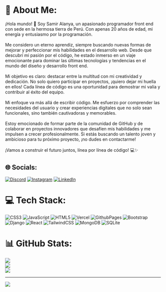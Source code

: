 # 💫 About Me:
¡Hola mundo! 👋 Soy Samir Alanya, un apasionado programador front end con sede en la hermosa tierra de Perú. Con apenas 20 años de edad, mi energía y entusiasmo por la programación.<br><br>Me considero un eterno aprendiz, siempre buscando nuevas formas de mejorar y perfeccionar mis habilidades en el desarrollo web. Desde que descubrí mi pasión por el código, he estado inmerso en un viaje emocionante para dominar las últimas tecnologías y tendencias en el mundo del diseño y desarrollo front end.<br><br>Mi objetivo es claro: destacar entre la multitud con mi creatividad y dedicación. No solo quiero participar en proyectos, ¡quiero dejar mi huella en ellos! Cada línea de código es una oportunidad para demostrar mi valía y contribuir al éxito del equipo.<br><br>Mi enfoque va más allá de escribir código. Me esfuerzo por comprender las necesidades del usuario y crear experiencias digitales que no solo sean funcionales, sino también cautivadoras y memorables.<br><br>Estoy emocionado de formar parte de la comunidad de GitHub y de colaborar en proyectos innovadores que desafíen mis habilidades y me impulsen a crecer profesionalmente. Si estás buscando un talento joven y ambicioso para tu próximo proyecto, ¡no dudes en contactarme!<br><br>¡Vamos a construir el futuro juntos, línea por línea de código! 💻✨


## 🌐 Socials:
[![Discord](https://img.shields.io/badge/Discord-%237289DA.svg?logo=discord&logoColor=white)](https://discord.gg/samirb.) [![Instagram](https://img.shields.io/badge/Instagram-%23E4405F.svg?logo=Instagram&logoColor=white)](https://instagram.com/samir_alanya) [![LinkedIn](https://img.shields.io/badge/LinkedIn-%230077B5.svg?logo=linkedin&logoColor=white)](https://linkedin.com/in/samir-brian-alanya-escobar) 

# 💻 Tech Stack:
![CSS3](https://img.shields.io/badge/css3-%231572B6.svg?style=for-the-badge&logo=css3&logoColor=white) ![JavaScript](https://img.shields.io/badge/javascript-%23323330.svg?style=for-the-badge&logo=javascript&logoColor=%23F7DF1E) ![HTML5](https://img.shields.io/badge/html5-%23E34F26.svg?style=for-the-badge&logo=html5&logoColor=white) ![Vercel](https://img.shields.io/badge/vercel-%23000000.svg?style=for-the-badge&logo=vercel&logoColor=white) ![GithubPages](https://img.shields.io/badge/github%20pages-121013?style=for-the-badge&logo=github&logoColor=white) ![Bootstrap](https://img.shields.io/badge/bootstrap-%238511FA.svg?style=for-the-badge&logo=bootstrap&logoColor=white) ![Django](https://img.shields.io/badge/django-%23092E20.svg?style=for-the-badge&logo=django&logoColor=white) ![React](https://img.shields.io/badge/react-%2320232a.svg?style=for-the-badge&logo=react&logoColor=%2361DAFB) ![TailwindCSS](https://img.shields.io/badge/tailwindcss-%2338B2AC.svg?style=for-the-badge&logo=tailwind-css&logoColor=white) ![MongoDB](https://img.shields.io/badge/MongoDB-%234ea94b.svg?style=for-the-badge&logo=mongodb&logoColor=white) ![SQLite](https://img.shields.io/badge/sqlite-%2307405e.svg?style=for-the-badge&logo=sqlite&logoColor=white)
# 📊 GitHub Stats:
![](https://github-readme-stats.vercel.app/api?username=samir25648&theme=gotham&hide_border=false&include_all_commits=false&count_private=false)<br/>
![](https://github-readme-streak-stats.herokuapp.com/?user=samir25648&theme=gotham&hide_border=false)<br/>
![](https://github-readme-stats.vercel.app/api/top-langs/?username=samir25648&theme=gotham&hide_border=false&include_all_commits=false&count_private=false&layout=compact)

---
[![](https://visitcount.itsvg.in/api?id=samir25648&icon=0&color=0)](https://visitcount.itsvg.in)

<!-- Proudly created with GPRM ( https://gprm.itsvg.in ) -->
